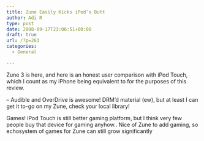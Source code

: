 ```yaml
---
title: Zune Easily Kicks iPod’s Butt
author: Adi R
type: post
date: 2008-09-17T23:06:51+00:00
draft: true
url: /?p=263
categories:
  - General

---
```

Zune 3 is here, and here is an honest user comparison with iPod Touch, which I count as my iPhone being equivalent to for the purposes of this review.

&#8211; Audible and OverDrive is awesome! DRM&#8217;d material (ew), but at least I can get it to-go on my Zune, check your local library!

Games! iPod Touch is still better gaming platform, but I think very few people buy that device for gaming anyhow.. Nice of Zune to add gaming, so echosystem of games for Zune can still grow significantly